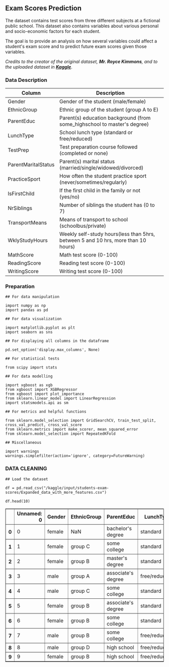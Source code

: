 ## **Exam Scores Prediction**

The dataset contains test scores from three different subjects at a fictional public school. This dataset also contains variables about various personal and socio-economic factors for each student.

The goal is to provide an analysis on how several variables could affect a student's exam score and to predict future exam scores given those variables.

*Credits to the creator of the original dataset, **Mr. Royce Kimmons**, and to the uploaded dataset in **[Kaggle](https://www.kaggle.com/datasets/desalegngeb/students-exam-scores/data)***.

### **Data Description**

Column | Description |
-----|-----|
Gender | Gender of the student (male/female) |
EthnicGroup | Ethnic group of the student (group A to E) |
ParentEduc | Parent(s) education background (from some_highschool to master's degree) |
LunchType | School lunch type (standard or free/reduced) |
TestPrep | Test preparation course followed (completed or none) |
ParentMaritalStatus | Parent(s) marital status (married/single/widowed/divorced) |
PracticeSport | How often the student practice sport (never/sometimes/regularly) |
IsFirstChild | If the first child in the family or not (yes/no) |
NrSiblings | Number of siblings the student has (0 to 7) |
TransportMeans | Means of transport to school (schoolbus/private) |
WklyStudyHours | Weekly self-study hours(less than 5hrs, between 5 and 10 hrs, more than 10 hours) |
MathScore | Math test score (0-100) |
ReadingScore | Reading test score (0-100) |
WritingScore | Writing test score (0-100) |

### **Preparation**

```
## For data manipulation

import numpy as np
import pandas as pd

## For data visualization

import matplotlib.pyplot as plt
import seaborn as sns

## For displaying all columns in the dataframe

pd.set_option('display.max_columns', None)

## For statistical tests

from scipy import stats

## For data modelling

import xgboost as xgb
from xgboost import XGBRegressor
from xgboost import plot_importance
from sklearn.linear_model import LinearRegression
import statsmodels.api as sm

## For metrics and helpful functions

from sklearn.model_selection import GridSearchCV, train_test_split, cross_val_predict, cross_val_score
from sklearn.metrics import make_scorer, mean_squared_error
from sklearn.model_selection import RepeatedKFold

## Miscellaneous

import warnings
warnings.simplefilter(action='ignore', category=FutureWarning)
```

### **DATA CLEANING**

```
## Load the dataset

df = pd.read_csv("/kaggle/input/students-exam-scores/Expanded_data_with_more_features.csv")

df.head(10)
```
<table border="1" class="dataframe">
  <thead>
    <tr style="text-align: right;">
      <th></th>
      <th>Unnamed: 0</th>
      <th>Gender</th>
      <th>EthnicGroup</th>
      <th>ParentEduc</th>
      <th>LunchType</th>
      <th>TestPrep</th>
      <th>ParentMaritalStatus</th>
      <th>PracticeSport</th>
      <th>IsFirstChild</th>
      <th>NrSiblings</th>
      <th>TransportMeans</th>
      <th>WklyStudyHours</th>
      <th>MathScore</th>
      <th>ReadingScore</th>
      <th>WritingScore</th>
    </tr>
  </thead>
  <tbody>
    <tr>
      <th>0</th>
      <td>0</td>
      <td>female</td>
      <td>NaN</td>
      <td>bachelor's degree</td>
      <td>standard</td>
      <td>none</td>
      <td>married</td>
      <td>regularly</td>
      <td>yes</td>
      <td>3.0</td>
      <td>school_bus</td>
      <td>&lt; 5</td>
      <td>71</td>
      <td>71</td>
      <td>74</td>
    </tr>
    <tr>
      <th>1</th>
      <td>1</td>
      <td>female</td>
      <td>group C</td>
      <td>some college</td>
      <td>standard</td>
      <td>NaN</td>
      <td>married</td>
      <td>sometimes</td>
      <td>yes</td>
      <td>0.0</td>
      <td>NaN</td>
      <td>5 - 10</td>
      <td>69</td>
      <td>90</td>
      <td>88</td>
    </tr>
    <tr>
      <th>2</th>
      <td>2</td>
      <td>female</td>
      <td>group B</td>
      <td>master's degree</td>
      <td>standard</td>
      <td>none</td>
      <td>single</td>
      <td>sometimes</td>
      <td>yes</td>
      <td>4.0</td>
      <td>school_bus</td>
      <td>&lt; 5</td>
      <td>87</td>
      <td>93</td>
      <td>91</td>
    </tr>
    <tr>
      <th>3</th>
      <td>3</td>
      <td>male</td>
      <td>group A</td>
      <td>associate's degree</td>
      <td>free/reduced</td>
      <td>none</td>
      <td>married</td>
      <td>never</td>
      <td>no</td>
      <td>1.0</td>
      <td>NaN</td>
      <td>5 - 10</td>
      <td>45</td>
      <td>56</td>
      <td>42</td>
    </tr>
    <tr>
      <th>4</th>
      <td>4</td>
      <td>male</td>
      <td>group C</td>
      <td>some college</td>
      <td>standard</td>
      <td>none</td>
      <td>married</td>
      <td>sometimes</td>
      <td>yes</td>
      <td>0.0</td>
      <td>school_bus</td>
      <td>5 - 10</td>
      <td>76</td>
      <td>78</td>
      <td>75</td>
    </tr>
    <tr>
      <th>5</th>
      <td>5</td>
      <td>female</td>
      <td>group B</td>
      <td>associate's degree</td>
      <td>standard</td>
      <td>none</td>
      <td>married</td>
      <td>regularly</td>
      <td>yes</td>
      <td>1.0</td>
      <td>school_bus</td>
      <td>5 - 10</td>
      <td>73</td>
      <td>84</td>
      <td>79</td>
    </tr>
    <tr>
      <th>6</th>
      <td>6</td>
      <td>female</td>
      <td>group B</td>
      <td>some college</td>
      <td>standard</td>
      <td>completed</td>
      <td>widowed</td>
      <td>never</td>
      <td>no</td>
      <td>1.0</td>
      <td>private</td>
      <td>5 - 10</td>
      <td>85</td>
      <td>93</td>
      <td>89</td>
    </tr>
    <tr>
      <th>7</th>
      <td>7</td>
      <td>male</td>
      <td>group B</td>
      <td>some college</td>
      <td>free/reduced</td>
      <td>none</td>
      <td>married</td>
      <td>sometimes</td>
      <td>yes</td>
      <td>1.0</td>
      <td>private</td>
      <td>&gt; 10</td>
      <td>41</td>
      <td>43</td>
      <td>39</td>
    </tr>
    <tr>
      <th>8</th>
      <td>8</td>
      <td>male</td>
      <td>group D</td>
      <td>high school</td>
      <td>free/reduced</td>
      <td>completed</td>
      <td>single</td>
      <td>sometimes</td>
      <td>no</td>
      <td>3.0</td>
      <td>private</td>
      <td>&gt; 10</td>
      <td>65</td>
      <td>64</td>
      <td>68</td>
    </tr>
    <tr>
      <th>9</th>
      <td>9</td>
      <td>female</td>
      <td>group B</td>
      <td>high school</td>
      <td>free/reduced</td>
      <td>none</td>
      <td>married</td>
      <td>regularly</td>
      <td>yes</td>
      <td>NaN</td>
      <td>private</td>
      <td>&lt; 5</td>
      <td>37</td>
      <td>59</td>
      <td>50</td>
    </tr>
  </tbody>
</table>
</div>
